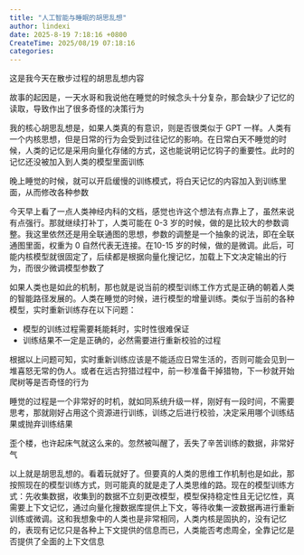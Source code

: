 ```yaml
---
title: "人工智能与睡眠的胡思乱想"
author: lindexi
date: 2025-8-19 7:18:16 +0800
CreateTime: 2025/08/19 07:18:16
categories: 
---
```


这是我今天在散步过程的胡思乱想内容

<!--more-->


<!-- CreateTime:2025/08/19 07:18:16 -->

<!-- 发布 -->

故事的起因是，一天水哥和我说他在睡觉的时候念头十分复杂，那会缺少了记忆的读取，导致作出了很多奇怪的决策行为

我的核心胡思乱想是，如果人类真的有意识，则是否很类似于 GPT 一样。人类有一个内核思想，但是日常的行为会受到过往记忆的影响。在日常白天不睡觉的时候，人类的记忆是采用向量化存储的方式，这也能说明记忆钩子的重要性。此时的记忆还没被加入到人类的模型里面训练

晚上睡觉的时候，就可以开启缓慢的训练模式，将白天记忆的内容加入到训练里面，从而修改各种参数

今天早上看了一点人类神经内科的文档，感觉也许这个想法有点靠上了，虽然来说有点强行。那就继续打补丁，人类可能在 0-3 岁的时候，做的是比较大的参数调整。我这里依然还是用全联通图的思想，参数的调整是一个抽象的说法，即在全联通图里面，权重为 0 自然代表无连接。在10-15 岁的时候，做的是微调。此后，可能内核模型就很固定了，后续都是根据向量化搜记忆，加载上下文决定输出的行为，而很少微调模型参数了

如果人类也是如此的机制，那也就是说当前的模型训练工作方式是正确的朝着人类的智能路径发展的。人类在睡觉的时候，进行模型的增量训练。类似于当前的各种模型，实时重新训练存在以下问题：

- 模型的训练过程需要耗能耗时，实时性很难保证
- 训练结果不一定是正确的，必然需要进行重新校验的过程

根据以上问题可知，实时重新训练应该是不能适应日常生活的，否则可能会见到一堆喜怒无常的伪人。或者在远古狩猎过程中，前一秒准备干掉猎物，下一秒就开始爬树等是否奇怪的行为

睡觉的过程是一个非常好的时机，就如同系统升级一样，刚好有一段时间，不需要思考，那就刚好占用这个资源进行训练，训练之后进行校验，决定采用哪个训练结果或抛弃训练结果

歪个楼，也许起床气就这么来的。忽然被叫醒了，丢失了辛苦训练的数据，非常好气

以上就是胡思乱想的。看着玩就好了。但要真的人类的思维工作机制也是如此，那按照现在的模型训练方式，则可能真的就是走了人类思维的路。现在的模型训练方式：先收集数据，收集到的数据不立刻更改模型，模型保持稳定性且无记忆性，真需要上下文记忆，通过向量化搜数据库提供上下文，等待收集一波数据再进行重新训练或微调。这和我想象中的人类也是非常相同，人类内核是固执的，没有记忆的，表现有记忆只是各种上下文提供的信息而已，人类能否考虑周全，全靠记忆是否提供了全面的上下文信息
